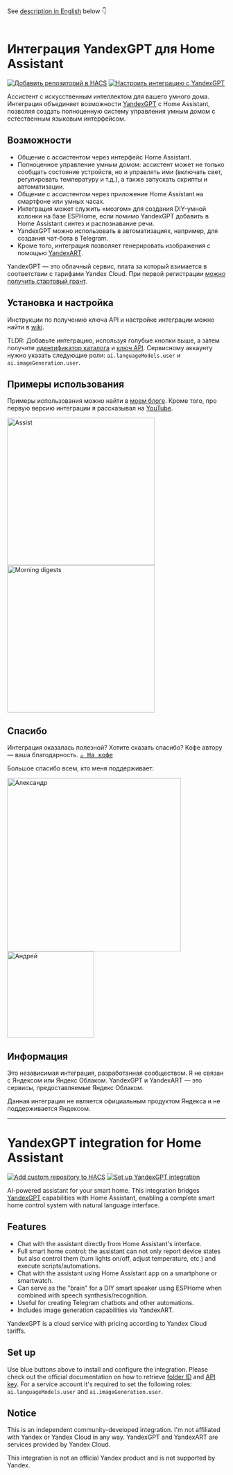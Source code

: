 See [description in English](#yandexgpt-integration-for-home-assistant) below 👇
<br>
<br>

# Интеграция YandexGPT для Home Assistant

[![Добавить репозиторий в HACS](https://my.home-assistant.io/badges/hacs_repository.svg)](https://my.home-assistant.io/redirect/hacs_repository/?owner=black-roland&repository=homeassistant-yandexgpt&category=integration) [![Настроить интеграцию с YandexGPT](https://my.home-assistant.io/badges/config_flow_start.svg)](https://my.home-assistant.io/redirect/config_flow_start/?domain=yandexgpt_conversation)

Ассистент с искусственным интеллектом для вашего умного дома. Интеграция объединяет возможности [YandexGPT](https://ya.ru/ai/gpt) с Home Assistant, позволяя создать полноценную систему управления умным домом с естественным языковым интерфейсом.

## Возможности

- Общение с ассистентом через интерфейс Home Assistant.
- Полноценное управление умным домом: ассистент может не только сообщать состояние устройств, но и управлять ими (включать свет, регулировать температуру и т.д.), а также запускать скрипты и автоматизации.
- Общение с ассистентом через приложение Home Assistant на смартфоне или умных часах.
- Интеграция может служить «мозгом» для создания DIY-умной колонки на базе ESPHome, если помимо YandexGPT добавить в Home Assistant синтез и распознавание речи.
- YandexGPT можно использовать в автоматизациях, например, для создания чат-бота в Telegram.
- Кроме того, интеграция позволяет генерировать изображения с помощью [YandexART](https://ya.ru/ai/art).

YandexGPT — это облачный сервис, плата за который взимается в соответствии с тарифами Yandex Cloud. При первой регистрации [можно получить стартовый грант](https://yandex.cloud/ru/docs/getting-started/usage-grant).

## Установка и настройка

Инструкции по получению ключа API и настройке интеграции можно найти в [wiki](https://github.com/black-roland/homeassistant-yandexgpt/wiki).

TLDR: Добавьте интеграцию, используя голубые кнопки выше, а затем получите [идентификатор каталога](https://yandex.cloud/ru/docs/resource-manager/operations/folder/get-id) и [ключ API](https://yandex.cloud/en/docs/iam/operations/api-key/create). Сервисному аккаунту нужно указать следующие роли: `ai.languageModels.user` и `ai.imageGeneration.user`.

## Примеры использования

Примеры использования можно найти в [моем блоге](https://mansmarthome.info/tags/yandexgpt/). Кроме того, про первую версию интеграции я рассказывал на [YouTube](https://www.youtube.com/watch?v=C1KcW--vnUo).

<p>
  <img src="https://github.com/user-attachments/assets/c4f2520d-a1e7-433b-99d6-9db29b2c99f1" height="340px" alt="Assist" />
  <img src="https://github.com/user-attachments/assets/34f05829-7a10-4087-8596-5087b8310533" height="340px" alt="Morning digests" />
</p>

## Спасибо

Интеграция оказалась полезной? Хотите сказать спасибо? Кофе автору — ваша благодарность. <kbd>[☕ На кофе](https://mansmarthome.info/donate#donationalerts)</kbd>

Большое спасибо всем, кто меня поддерживает:

<p>
  <img src="https://github.com/user-attachments/assets/ed2b200c-e692-421c-9b61-e92975a796fe" height="400px" alt="Александр" />
  <img src="https://github.com/user-attachments/assets/5fe01201-a2b7-41e7-b8a5-4ee42e4fdc4d" height="200px" alt="Андрей" />
<p>

## Информация

Это независимая интеграция, разработанная сообществом. Я не связан с Яндексом или Яндекс Облаком. YandexGPT и YandexART — это сервисы, предоставляемые Яндекс Облаком.

Данная интеграция не является официальным продуктом Яндекса и не поддерживается Яндексом.

---

# YandexGPT integration for Home Assistant

[![Add custom repository to HACS](https://my.home-assistant.io/badges/hacs_repository.svg)](https://my.home-assistant.io/redirect/hacs_repository/?owner=black-roland&repository=homeassistant-yandexgpt&category=integration) [![Set up YandexGPT integration](https://my.home-assistant.io/badges/config_flow_start.svg)](https://my.home-assistant.io/redirect/config_flow_start/?domain=yandexgpt_conversation)

AI-powered assistant for your smart home. This integration bridges [YandexGPT](https://yandex.cloud/en/services/yandexgpt) capabilities with Home Assistant, enabling a complete smart home control system with natural language interface.

## Features

- Chat with the assistant directly from Home Assistant's interface.
- Full smart home control: the assistant can not only report device states but also control them (turn lights on/off, adjust temperature, etc.) and execute scripts/automations.
- Chat with the assistant using Home Assistant app on a smartphone or smartwatch.
- Can serve as the "brain" for a DIY smart speaker using ESPHome when combined with speech synthesis/recognition.
- Useful for creating Telegram chatbots and other automations.
- Includes image generation capabilities via YandexART.

YandexGPT is a cloud service with pricing according to Yandex Cloud tariffs.

## Set up

Use blue buttons above to install and configure the integration. Please check out the official documentation on how to retrieve [folder ID](https://yandex.cloud/en/docs/resource-manager/operations/folder/get-id) and [API key](https://yandex.cloud/en/docs/iam/operations/api-key/create). For a service account it's required to set the following roles: `ai.languageModels.user` and `ai.imageGeneration.user`.

## Notice

This is an independent community-developed integration. I'm not affiliated with Yandex or Yandex Cloud in any way. YandexGPT and YandexART are services provided by Yandex Cloud.

This integration is not an official Yandex product and is not supported by Yandex.
